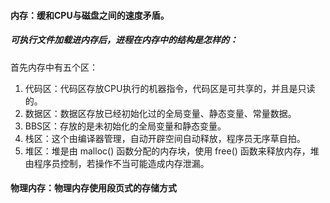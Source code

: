 #### 内存：缓和CPU与磁盘之间的速度矛盾。

##### 可执行文件加载进内存后，进程在内存中的结构是怎样的：
首先内存中有五个区：
1. 代码区：代码区存放CPU执行的机器指令，代码区是可共享的，并且是只读的。
2. 数据区：数据区存放已经初始化过的全局变量、静态变量、常量数据。
3. BBS区：存放的是未初始化的全局变量和静态变量。
4. 栈区：这个由编译器管理，自动开辟空间自动释放，程序员无序草自拍。
5. 堆区：堆是由 malloc() 函数分配的内存块，使用 free() 函数来释放内存，堆由程序员控制，若操作不当可能造成内存泄漏。

#### 物理内存：物理内存使用段页式的存储方式